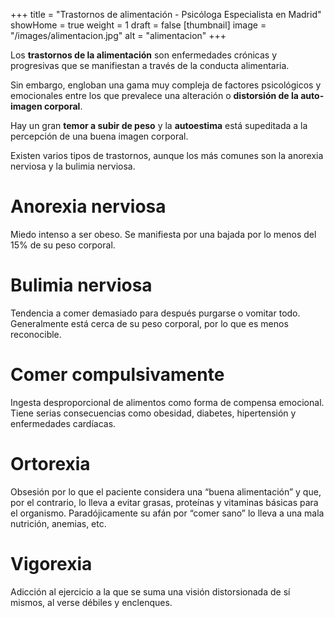 +++
title = "Trastornos de alimentación - Psicóloga Especialista en Madrid"
showHome = true
weight = 1
draft = false
[thumbnail]
image = "/images/alimentacion.jpg"
alt = "alimentacion"
+++

Los **trastornos de la alimentación** son enfermedades crónicas y progresivas que se
manifiestan a través de la conducta alimentaria.

Sin embargo, engloban una gama muy compleja de factores psicológicos y emocionales entre
los que prevalece una alteración o **distorsión de la auto-imagen corporal**.

Hay un gran **temor a subir de peso** y la **autoestima** está supeditada a la percepción
de una buena imagen corporal.

Existen varios tipos de trastornos, aunque los más comunes son la anorexia nerviosa y la
bulimia nerviosa.

# Anorexia nerviosa

Miedo intenso a ser obeso. Se manifiesta por una bajada por lo menos del 15% de su peso
corporal.

# Bulimia nerviosa

Tendencia a comer demasiado para después purgarse o vomitar todo. Generalmente está
cerca de su peso corporal, por lo que es menos reconocible.

# Comer compulsivamente

Ingesta desproporcional de alimentos como forma de compensa emocional. Tiene serias
consecuencias como obesidad, diabetes, hipertensión y enfermedades cardíacas.

# Ortorexia

Obsesión por lo que el paciente considera una “buena alimentación” y que, por el contrario, lo
lleva a evitar grasas, proteínas y vitaminas básicas para el organismo. Paradójicamente su afán
por “comer sano” lo lleva a una mala nutrición, anemias, etc.

# Vigorexia

Adicción al ejercicio a la que se suma una visión distorsionada de sí mismos, al verse débiles y
enclenques.